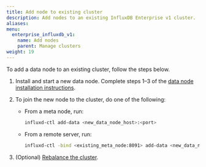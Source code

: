 ```yaml
---
title: Add node to existing cluster
description: Add nodes to an existing InfluxDB Enterprise v1 cluster.
aliases:
menu:
  enterprise_influxdb_v1:
    name: Add nodes
    parent: Manage clusters
weight: 19
---
```


To add a data node to an existing cluster, follow the steps below.

1. Install and start a new data node.
   Complete steps 1–3 of the [data node installation instructions](/enterprise_influxdb/v1/introduction/installation/data_node_installation/#add-dns-entries-for-each-of-your-servers).
2. To join the new node to the cluster, do one of the following:

    - From a meta node, run:

      ```sh
      influxd-ctl add-data <new_data_node_host>:<port>
      ```
      
    - From a remote server, run:

      ```sh
      influxd-ctl -bind <existing_meta_node:8091> add-data <new_data_node_host>:<port>
      ```

3. (Optional) [Rebalance the cluster](/enterprise_influxdb/v1/administration/manage/clusters/rebalance/).
